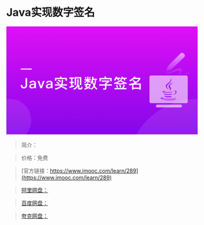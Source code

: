 # Java实现数字签名

![img](../../assets/5fe442e300017efc05400304.jpg)

> 简介：

> 价格：免费

> [官方链接：https://www.imooc.com/learn/289](https://www.imooc.com/learn/289)

> [阿里网盘：]()

> [百度网盘：]()

> [夸克网盘：]()
